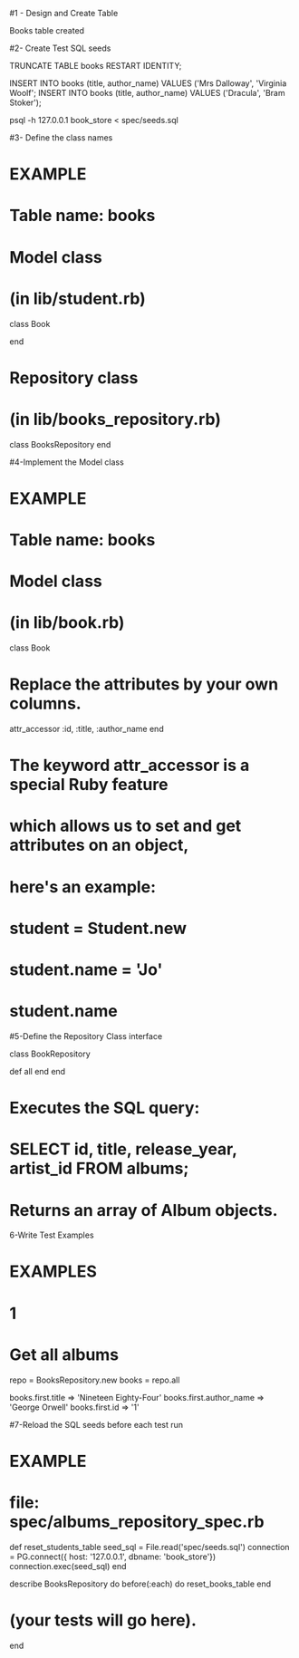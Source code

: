#1 - Design and Create Table

Books table created


#2- Create Test SQL seeds


TRUNCATE TABLE books RESTART IDENTITY;

INSERT INTO books (title, author_name) VALUES ('Mrs Dalloway', 'Virginia Woolf';
INSERT INTO books (title, author_name) VALUES ('Dracula', 'Bram Stoker');

psql -h 127.0.0.1 book_store < spec/seeds.sql 

#3- Define the class names

# EXAMPLE
# Table name: books

# Model class
# (in lib/student.rb)
class Book

end

# Repository class
# (in lib/books_repository.rb)
class BooksRepository
end


#4-Implement the Model class

# EXAMPLE
# Table name: books

# Model class
# (in lib/book.rb)

class Book

  # Replace the attributes by your own columns.
  attr_accessor :id, :title, :author_name
end

# The keyword attr_accessor is a special Ruby feature
# which allows us to set and get attributes on an object,
# here's an example:
#
# student = Student.new
# student.name = 'Jo'
# student.name

#5-Define the Repository Class interface


class BookRepository

  def all
  end
end
# Executes the SQL query:
# SELECT id, title, release_year, artist_id FROM albums;
# Returns an array of Album objects.


6-Write Test Examples

# EXAMPLES

# 1
# Get all albums

repo = BooksRepository.new
books = repo.all


books.first.title => 'Nineteen Eighty-Four'
books.first.author_name => 'George Orwell'
books.first.id => '1'



#7-Reload the SQL seeds before each test run

# EXAMPLE

# file: spec/albums_repository_spec.rb

def reset_students_table
  seed_sql = File.read('spec/seeds.sql')
  connection = PG.connect({ host: '127.0.0.1', dbname: 'book_store'})
  connection.exec(seed_sql)
end

describe BooksRepository do
  before(:each) do 
    reset_books_table
  end

  # (your tests will go here).
end


